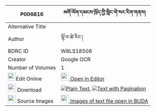 |P006816|མགོ་ལོག་དམངས་ཁྲོད་ཀྱི་གླིང་གེ་སར་རིག་གནས། 
| --- | --- 
|Alternative Title |
|Author| ལྷོ་བ་ཚེ་རིང་།
|BDRC ID | W8LS18508
|Creator | Google OCR
|Number of Volumes| 1
|<img width="25" src="https://img.icons8.com/color/25/000000/edit-property.png">Edit Online| [<img width="25" src="https://avatars.githubusercontent.com/u/45091458?s=200&v=4"> Open in Editor](http://editor.openpecha.org/P006816)
|<img width="25" src="https://img.icons8.com/fluent/48/000000/download-2.png"/>  Download | [![](https://img.icons8.com/color/20/000000/txt.png)Plain Text](https://github.com/Openpecha/P006816/releases/download/v2/golok_mangtro_kyi_ling_gesar_r_plain_P006816.zip), [![](https://img.icons8.com/color/20/000000/txt.png)Text with Pagination](https://github.com/Openpecha/P006816/releases/download/v2/golok_mangtro_kyi_ling_gesar_r_pages_P006816.zip)
|<img width="25" src="https://img.icons8.com/plasticine/100/000000/pictures-folder.png"/>  Source Images | [<img width="25" src="https://library.bdrc.io/icons/BUDA-small.svg"> Images of text file open in BUDA](https://library.bdrc.io/show/bdr:W8LS18508)